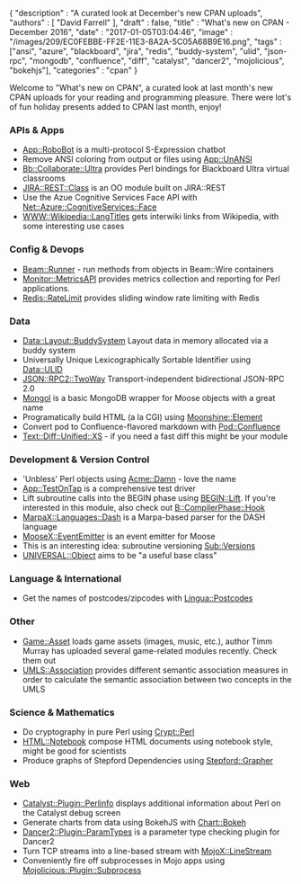 {
   "description" : "A curated look at December's new CPAN uploads",
   "authors" : [
      "David Farrell"
   ],
   "draft" : false,
   "title" : "What's new on CPAN - December 2016",
   "date" : "2017-01-05T03:04:46",
   "image" : "/images/209/EC0FEBBE-FF2E-11E3-8A2A-5C05A68B9E16.png",
    "tags" : ["ansi", "azure", "blackboard", "jira", "redis", "buddy-system", "ulid", "json-rpc", "mongodb", "confluence", "diff", "catalyst", "dancer2", "mojolicious", "bokehjs"],
   "categories" : "cpan"
}


Welcome to "What's new on CPAN", a curated look at last month's new CPAN uploads for your reading and programming pleasure. There were lot's of fun holiday presents added to CPAN last month, enjoy!

### APIs & Apps
* [App::RoboBot](https://metacpan.org/pod/App::RoboBot) is a multi-protocol S-Expression chatbot
* Remove ANSI coloring from output or files using [App::UnANSI](https://metacpan.org/pod/App::UnANSI)
* [Bb::Collaborate::Ultra](https://metacpan.org/pod/Bb::Collaborate::Ultra) provides Perl bindings for Blackboard Ultra virtual classrooms
* [JIRA::REST::Class](https://metacpan.org/pod/JIRA::REST::Class) is an OO module built on JIRA::REST
* Use the Azue Cognitive Services Face API with [Net::Azure::CognitiveServices::Face](https://metacpan.org/pod/Net::Azure::CognitiveServices::Face)
* [WWW::Wikipedia::LangTitles](https://metacpan.org/pod/WWW::Wikipedia::LangTitles) gets interwiki links from Wikipedia, with some interesting use cases


### Config & Devops
* [Beam::Runner](https://metacpan.org/pod/Beam::Runner) - run methods from objects in Beam::Wire containers
* [Monitor::MetricsAPI](https://metacpan.org/pod/Monitor::MetricsAPI) provides metrics collection and reporting for Perl applications.
* [Redis::RateLimit](https://metacpan.org/pod/Redis::RateLimit) provides sliding window rate limiting with Redis


### Data
* [Data::Layout::BuddySystem](https://metacpan.org/pod/Data::Layout::BuddySystem) Layout data in memory allocated via a buddy system
* Universally Unique Lexicographically Sortable Identifier using [Data::ULID](https://metacpan.org/pod/Data::ULID)
* [JSON::RPC2::TwoWay](https://metacpan.org/pod/JSON::RPC2::TwoWay) Transport-independent bidirectional JSON-RPC 2.0
* [Mongol](https://metacpan.org/pod/Mongol) is a basic MongoDB wrapper for Moose objects with a great name
* Programatically build HTML (a la CGI) using [Moonshine::Element](https://metacpan.org/pod/Moonshine::Element)
* Convert pod to Confluence-flavored markdown with [Pod::Confluence](https://metacpan.org/pod/Pod::Confluence)
* [Text::Diff::Unified::XS](https://metacpan.org/pod/Text::Diff::Unified::XS) - if you need a fast diff this might be your module


### Development & Version Control
* 'Unbless' Perl objects using [Acme::Damn](https://metacpan.org/pod/Acme::Damn) - love the name
* [App::TestOnTap](https://metacpan.org/pod/App::TestOnTap) is a comprehensive test driver
* Lift subroutine calls into the BEGIN phase using [BEGIN::Lift](https://metacpan.org/pod/BEGIN::Lift). If you're interested in this module, also check out [B::CompilerPhase::Hook](https://metacpan.org/pod/B::CompilerPhase::Hook)
* [MarpaX::Languages::Dash](https://metacpan.org/pod/MarpaX::Languages::Dash) is a Marpa-based parser for the DASH language
* [MooseX::EventEmitter](https://metacpan.org/pod/MooseX::EventEmitter) is an event emitter for Moose
* This is an interesting idea: subroutine versioning [Sub::Versions](https://metacpan.org/pod/Sub::Versions)
* [UNIVERSAL::Object](https://metacpan.org/pod/UNIVERSAL::Object) aims to be "a useful base class"


### Language & International
* Get the names of postcodes/zipcodes with [Lingua::Postcodes](https://metacpan.org/pod/Lingua::Postcodes)


### Other
* [Game::Asset](https://metacpan.org/pod/Game::Asset) loads game assets (images, music, etc.), author Timm Murray has uploaded several game-related modules recently. Check them out
* [UMLS::Association](https://metacpan.org/pod/UMLS::Association) provides different semantic association measures in order to calculate the semantic association between two concepts in the UMLS


### Science & Mathematics
* Do cryptography in pure Perl using [Crypt::Perl](https://metacpan.org/pod/Crypt::Perl)
* [HTML::Notebook](https://metacpan.org/pod/HTML::Notebook) compose HTML documents using notebook style, might be good for scientists
* Produce graphs of Stepford Dependencies using [Stepford::Grapher](https://metacpan.org/pod/Stepford::Grapher)


### Web
* [Catalyst::Plugin::Perlinfo](https://metacpan.org/pod/Catalyst::Plugin::Perlinfo) displays additional information about Perl on the Catalyst debug screen
* Generate charts from data using BokehJS with [Chart::Bokeh](https://metacpan.org/pod/Chart::Bokeh)
* [Dancer2::Plugin::ParamTypes](https://metacpan.org/pod/Dancer2::Plugin::ParamTypes) is a parameter type checking plugin for Dancer2
* Turn TCP streams into a line-based stream with [MojoX::LineStream](https://metacpan.org/pod/MojoX::LineStream)
* Conveniently fire off subprocesses in Mojo apps using [Mojolicious::Plugin::Subprocess](https://metacpan.org/pod/Mojolicious::Plugin::Subprocess)

